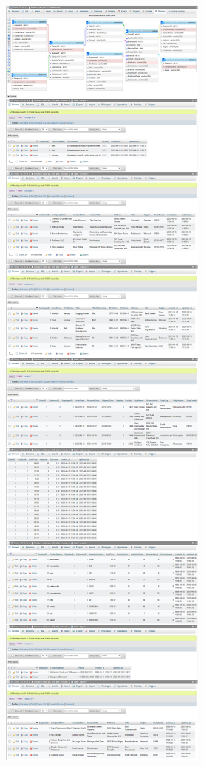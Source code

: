 ![](https://raw.githubusercontent.com/alvinfebrianto/Manajemen-Basis-Data-S4/img/UAS/0.png)
![](https://raw.githubusercontent.com/alvinfebrianto/Manajemen-Basis-Data-S4/img/UAS/Categories.png)
![](https://raw.githubusercontent.com/alvinfebrianto/Manajemen-Basis-Data-S4/img/UAS/Customers.png)
![](https://raw.githubusercontent.com/alvinfebrianto/Manajemen-Basis-Data-S4/img/UAS/Employees.png)
![](https://raw.githubusercontent.com/alvinfebrianto/Manajemen-Basis-Data-S4/img/UAS/Orders.png)
![](https://raw.githubusercontent.com/alvinfebrianto/Manajemen-Basis-Data-S4/img/UAS/OrderDetails.png)
![](https://raw.githubusercontent.com/alvinfebrianto/Manajemen-Basis-Data-S4/img/UAS/Products.png)
![](https://raw.githubusercontent.com/alvinfebrianto/Manajemen-Basis-Data-S4/img/UAS/Shippers.png)
![](https://raw.githubusercontent.com/alvinfebrianto/Manajemen-Basis-Data-S4/img/UAS/Suppliers.png)